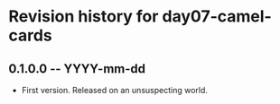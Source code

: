 # Revision history for day07-camel-cards

## 0.1.0.0 -- YYYY-mm-dd

* First version. Released on an unsuspecting world.
